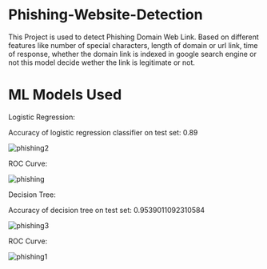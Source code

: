 # Phishing-Website-Detection
This Project is used to detect Phishing Domain Web Link.
Based on different features like number of special characters, length of domain or url link, time of response, whether the domain link is indexed in google search engine or not this model decide wether the link is legitimate or not.

# ML Models Used

Logistic Regression:

Accuracy of logistic regression classifier on test set: 0.89

![phishing2](https://user-images.githubusercontent.com/87753242/136901324-984a96b6-0bc6-46e1-bbd9-c25011859386.png)

ROC Curve:

![phishing](https://user-images.githubusercontent.com/87753242/136900614-e713d6ba-8d78-4a20-8001-ef4a63cfd83a.png)

Decision Tree:

Accuracy of decision tree on test set: 0.9539011092310584

![phishing3](https://user-images.githubusercontent.com/87753242/136901337-41136c56-1d9d-42ad-991a-3c4ca2c3745e.png)

ROC Curve:

![phishing1](https://user-images.githubusercontent.com/87753242/136900637-42608aa7-533e-4aab-80c8-eafe02a4ce3c.png)
